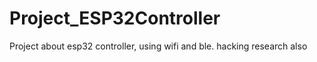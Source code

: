# Project_ESP32Controller
Project about esp32 controller, using wifi and ble. hacking research also
